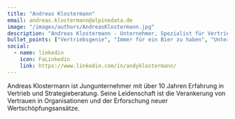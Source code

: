 ```yaml
---
title: "Andreas Klostermann"
email: andreas.klostermann@alpinedata.de
image: "/images/authors/AndreasKlostermann.jpg"
description: "Andreas Klostermann - Unternehmer, Spezialist für Vertriebs- und Unternehmensstrategie"
bullet_points: ["Vertriebsgenie", "Immer für ein Bier zu haben", "Unternehmensstratege", "Es gibt kein DataMesh das ich nicht persönlich kenne"]
social:
  - name: linkedin
    icon: FaLinkedin
    link: https://www.linkedin.com/in/andyklostermann/
---
```


Andreas Klostermann ist Jungunternehmer mit über 10 Jahren Erfahrung in Vertrieb und Strategieberatung. Seine Leidenschaft ist die Verankerung von Vertrauen in Organisationen und der Erforschung neuer Wertschöpfungsansätze.

